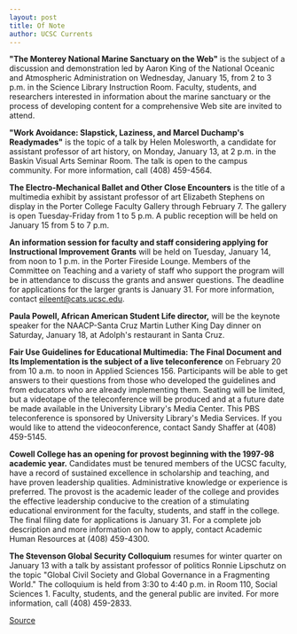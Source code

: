 ```yaml
---
layout: post
title: Of Note
author: UCSC Currents
---
```


**"The Monterey National Marine Sanctuary on the Web"** is the subject of a discussion and demonstration led by Aaron King of the National Oceanic and Atmospheric Administration on Wednesday, January 15, from 2 to 3 p.m. in the Science Library Instruction Room. Faculty, students, and researchers interested in information about the marine sanctuary or the process of developing content for a comprehensive Web site are invited to attend.

**"Work Avoidance: Slapstick, Laziness, and Marcel Duchamp's Readymades"** is the topic of a talk by Helen Molesworth, a candidate for assistant professor of art history, on Monday, January 13, at 2 p.m. in the Baskin Visual Arts Seminar Room. The talk is open to the campus community. For more information, call (408) 459-4564.

**The Electro-Mechanical Ballet and Other Close Encounters** is the title of a multimedia exhibit by assistant professor of art Elizabeth Stephens on display in the Porter College Faculty Gallery through February 7. The gallery is open Tuesday-Friday from 1 to 5 p.m. A public reception will be held on January 15 from 5 to 7 p.m.

**An information session for faculty and staff considering applying for Instructional Improvement Grants** will be held on Tuesday, January 14, from noon to 1 p.m. in the Porter Fireside Lounge. Members of the Committee on Teaching and a variety of staff who support the program will be in attendance to discuss the grants and answer questions. The deadline for applications for the larger grants is January 31. For more information, contact eileent@cats.ucsc.edu.

**Paula Powell, African American Student Life director,** will be the keynote speaker for the NAACP-Santa Cruz Martin Luther King Day dinner on Saturday, January 18, at Adolph's restaurant in Santa Cruz. 

**Fair Use Guidelines for Educational Multimedia: The Final Document and Its Implementation is the subject of a live teleconference** on February 20 from 10 a.m. to noon in Applied Sciences 156. Participants will be able to get answers to their questions from those who developed the guidelines and from educators who are already implementing them. Seating will be limited, but a videotape of the teleconference will be produced and at a future date be made available in the University Library's Media Center. This PBS teleconference is sponsored by University Library's Media Services.  If you would like to attend the videoconference, contact Sandy Shaffer at (408) 459-5145.

**Cowell College has an opening for provost beginning with the 1997-98 academic year.** Candidates must be tenured members of the UCSC faculty, have a record of sustained excellence in scholarship and teaching, and have proven leadership qualities. Administrative knowledge or experience is preferred. The provost is the academic leader of the college and provides the effective leadership conducive to the creation of a stimulating educational environment for the faculty, students, and staff in the college. The final filing date for applications is January 31. For a complete job description and more information on how to apply, contact Academic Human Resources at (408) 459-4300.

**The Stevenson Global Security Colloquium** resumes for winter quarter on January 13 with a talk by assistant professor of politics Ronnie Lipschutz on the topic "Global Civil Society and Global Governance in a Fragmenting World." The colloquium is held from 3:30 to 4:40 p.m. in Room 110, Social Sciences 1. Faculty, students, and the general public are invited. For more information, call (408) 459-2833.

[Source](http://www1.ucsc.edu/oncampus/currents/97-01-13/ofnote.htm "Permalink to Of Note: 97-01-13")
